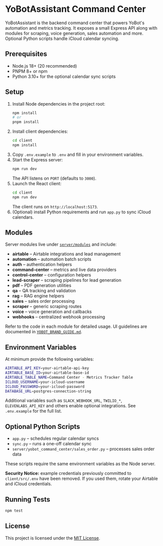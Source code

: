 # YoBotAssistant Command Center

YoBotAssistant is the backend command center that powers YoBot's automation and metrics tracking. It exposes a small Express API along with modules for scraping, voice generation, sales automation and more. Optional Python scripts handle iCloud calendar syncing.

## Prerequisites

- Node.js 18+ (20 recommended)
- PNPM 8+ or npm
- Python 3.10+ for the optional calendar sync scripts

## Setup

1. Install Node dependencies in the project root:
   ```bash
   npm install
   # or
   pnpm install
   ```
2. Install client dependencies:
   ```bash
   cd client
   npm install
   ```
3. Copy `.env.example` to `.env` and fill in your environment variables.
4. Start the Express server:
   ```bash
   npm run dev
   ```
   The API listens on `PORT` (defaults to `3000`).
5. Launch the React client:
   ```bash
   cd client
   npm run dev
   ```
   The client runs on `http://localhost:5173`.
6. (Optional) install Python requirements and run `app.py` to sync iCloud calendars.

## Modules

Server modules live under [`server/modules`](server/modules) and include:

- **airtable** – Airtable integrations and lead management
- **automation** – automation batch scripts
- **auth** – authentication helpers
- **command-center** – metrics and live data providers
- **control-center** – configuration helpers
- **lead-scraper** – scraping pipelines for lead generation
- **pdf** – PDF generation utilities
- **qa** – QA tracking and validation
- **rag** – RAG engine helpers
- **sales** – sales order processing
- **scraper** – generic scraping routes
- **voice** – voice generation and callbacks
- **webhooks** – centralized webhook processing

Refer to the code in each module for detailed usage. UI guidelines are documented in [`YOBOT_BRAND_GUIDE.md`](YOBOT_BRAND_GUIDE.md).
## Environment Variables

At minimum provide the following variables:

```bash
AIRTABLE_API_KEY=your-airtable-api-key
AIRTABLE_BASE_ID=your-airtable-base-id
AIRTABLE_TABLE_NAME=Command Center - Metrics Tracker Table
ICLOUD_USERNAME=your-icloud-username
ICLOUD_PASSWORD=your-icloud-password
DATABASE_URL=postgres-connection-string
```

Additional variables such as `SLACK_WEBHOOK_URL`, `TWILIO_*`, `ELEVENLABS_API_KEY` and others enable optional integrations. See `.env.example` for the full list.

## Optional Python Scripts

- `app.py` – schedules regular calendar syncs
- `sync.py` – runs a one-off calendar sync
- `server/yobot_command_center/sales_order.py` – processes sales order data

These scripts require the same environment variables as the Node server.

**Security Notice:** example credentials previously committed to `client/src/.env` have been removed. If you used them, rotate your Airtable and iCloud credentials.

## Running Tests

```bash
npm test
```

## License

This project is licensed under the [MIT License](LICENSE).
